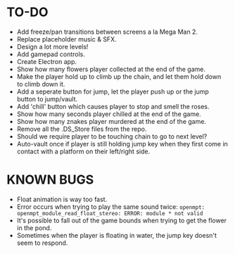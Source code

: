 # TO-DO
* Add freeze/pan transitions between screens a la Mega Man 2.
* Replace placeholder music & SFX.
* Design a lot more levels!
* Add gamepad controls.
* Create Electron app.
* Show how many flowers player collected at the end of the game.
* Make the player hold up to climb up the chain, and let them hold down to climb down it.
* Add a seperate button for jump, let the player push up or the jump button to jump/vault.
* Add 'chill' button which causes player to stop and smell the roses.
* Show how many seconds player chilled at the end of the game.
* Show how many znakes player murdered at the end of the game.
* Remove all the .DS_Store files from the repo.
* Should we require player to be touching chain to go to next level?
* Auto-vault once if player is still holding jump key when they first come in contact with a platform on their left/right side.

# KNOWN BUGS
* Float animation is way too fast.
* Error occurs when trying to play the same sound twice: `openmpt: openmpt_module_read_float_stereo: ERROR: module * not valid`
* It's possible to fall out of the game bounds when trying to get the flower in the pond.
* Sometimes when the player is floating in water, the jump key doesn't seem to respond.
